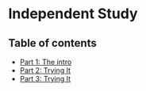 # Independent Study
## Table of contents
+ [Part 1: The intro](entries/entry01-plan.md)
+ [Part 2: Trying It](entries/entry02-plan.md)
+ [Part 3: Trying It](entries/entry03-plan.md)